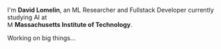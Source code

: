 <p>I'm <b>David Lomelin</b>, an ML Researcher and Fullstack Developer currently studying AI at <br> <img src="https://upload.wikimedia.org/wikipedia/commons/thumb/0/0c/MIT_logo.svg/1280px-MIT_logo.svg.png" width="13" alt="MIT logo"/> <b>Massachusetts Institute of Technology</b>.

Working on big things...
  
